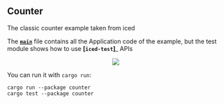 ## Counter

The classic counter example taken from iced

The __[`main`]__ file contains all the Application code of the example, but the test module shows how to use __[`iced-test`]___ APIs

<div align="center">
  <a href="https://gfycat.com/fairdeadcatbird">
    <img src="https://thumbs.gfycat.com/FairDeadCatbird-small.gif">
  </a>
</div>

You can run it with `cargo run`:
```
cargo run --package counter
cargo test --package counter
```

[`main`]: src/main.rs

